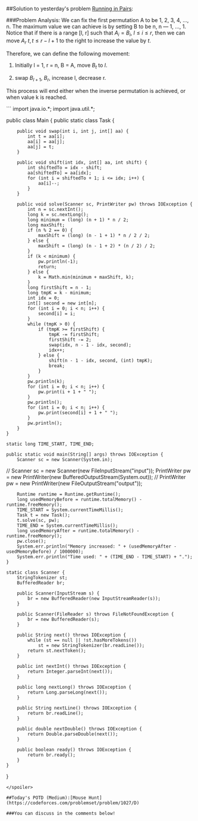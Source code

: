 ##Solution to yesterday's problem [Running in Pairs](https://codeforces.com/problemset/problem/1244/G):

###Problem Analysis:
We can fix the first permutation A to be 1, 2, 3, 4, ..., n. The maximum value we can achieve is by setting B to be n, n &mdash; 1, ..., 1.
Notice that if there is a range [l, r] such that $A_i = B_i$, $l\leq i \leq r$, then we can move $A_r$ $t, t \leq r - l + 1$ to the right to increase the value by $t$. 

Therefore, we can define the following movement:

1) Initially l = 1, r = n, B = A, move $B_t$ to $l$.

2) swap $B_{l + 1}$, $B_{r}$, increase l, decrease r.

This process will end either when the inverse permutation is achieved, or when value k is reached.

<spoiler summary="Code(Java)">
```
import java.io.*;
import java.util.*;
 
public class Main {
    public static class Task {
 
        public void swap(int i, int j, int[] aa) {
            int t = aa[i];
            aa[i] = aa[j];
            aa[j] = t;
        }
 
        public void shift(int idx, int[] aa, int shift) {
            int shiftedTo = idx - shift;
            aa[shiftedTo] = aa[idx];
            for (int i = shiftedTo + 1; i <= idx; i++) {
                aa[i]--;
            }
        }
 
        public void solve(Scanner sc, PrintWriter pw) throws IOException {
            int n = sc.nextInt();
            long k = sc.nextLong();
            long minimum = (long) (n + 1) * n / 2;
            long maxShift;
            if (n % 2 == 0) {
                maxShift = (long) (n - 1 + 1) * n / 2 / 2;
            } else {
                maxShift = (long) (n - 1 + 2) * (n / 2) / 2;
            }
            if (k < minimum) {
                pw.println(-1);
                return;
            } else {
                k = Math.min(minimum + maxShift, k);
            }
            long firstShift = n - 1;
            long tmpK = k - minimum;
            int idx = 0;
            int[] second = new int[n];
            for (int i = 0; i < n; i++) {
                second[i] = i;
            }
            while (tmpK > 0) {
                if (tmpK >= firstShift) {
                    tmpK -= firstShift;
                    firstShift -= 2;
                    swap(idx, n - 1 - idx, second);
                    idx++;
                } else {
                    shift(n - 1 - idx, second, (int) tmpK);
                    break;
                }
            }
            pw.println(k);
            for (int i = 0; i < n; i++) {
                pw.print(i + 1 + " ");
            }
            pw.println();
            for (int i = 0; i < n; i++) {
                pw.print(second[i] + 1 + " ");
            }
            pw.println();
        }
    }
 
    static long TIME_START, TIME_END;
 
    public static void main(String[] args) throws IOException {
        Scanner sc = new Scanner(System.in);
//        Scanner sc = new Scanner(new FileInputStream("input"));
        PrintWriter pw = new PrintWriter(new BufferedOutputStream(System.out));
//        PrintWriter pw = new PrintWriter(new FileOutputStream("output"));
 
        Runtime runtime = Runtime.getRuntime();
        long usedMemoryBefore = runtime.totalMemory() - runtime.freeMemory();
        TIME_START = System.currentTimeMillis();
        Task t = new Task();
        t.solve(sc, pw);
        TIME_END = System.currentTimeMillis();
        long usedMemoryAfter = runtime.totalMemory() - runtime.freeMemory();
        pw.close();
        System.err.println("Memory increased: " + (usedMemoryAfter - usedMemoryBefore) / 1000000);
        System.err.println("Time used: " + (TIME_END - TIME_START) + ".");
    }
 
    static class Scanner {
        StringTokenizer st;
        BufferedReader br;
 
        public Scanner(InputStream s) {
            br = new BufferedReader(new InputStreamReader(s));
        }
 
        public Scanner(FileReader s) throws FileNotFoundException {
            br = new BufferedReader(s);
        }
 
        public String next() throws IOException {
            while (st == null || !st.hasMoreTokens())
                st = new StringTokenizer(br.readLine());
            return st.nextToken();
        }
 
        public int nextInt() throws IOException {
            return Integer.parseInt(next());
        }
 
        public long nextLong() throws IOException {
            return Long.parseLong(next());
        }
 
        public String nextLine() throws IOException {
            return br.readLine();
        }
 
        public double nextDouble() throws IOException {
            return Double.parseDouble(next());
        }
 
        public boolean ready() throws IOException {
            return br.ready();
        }
    }
}
```
</spoiler>

##Today's POTD (Medium):[Mouse Hunt](https://codeforces.com/problemset/problem/1027/D)

###You can discuss in the comments below!
